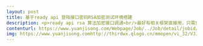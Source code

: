 ```yaml
---                
layout: post       
title: 基于ready api 登陆接口密码RSA加密测试环境搭建           
description: <p>ready api rsa 算法加密接口调通<br/>最好有相关框架直接用，只需负责相应报错处理即可<br/>最终目的就是加密接口成功调通</p>     
contenturl: https://www.yuanjisong.com/Webpage/Job/../Job/detail/jobid/101476      
img: https://www.yuanjisong.comhttp://thirdwx.qlogo.cn/mmopen/vi_32/VJJwF4PeWOBsV3IyOIv4IAHE516q0f2ck7F3gAErbg43s0Kx1eYq1qibYA1BLllKLPmibecPeRCeaM019wRgpE1A/132             
---                 
```


